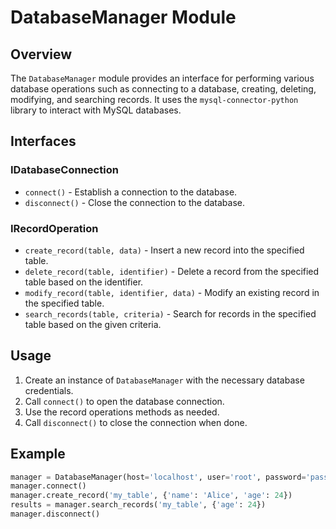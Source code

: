 # DatabaseManager Module

## Overview
The `DatabaseManager` module provides an interface for performing various database operations such as connecting to a database, creating, deleting, modifying, and searching records. It uses the `mysql-connector-python` library to interact with MySQL databases.

## Interfaces
### IDatabaseConnection
- `connect()` - Establish a connection to the database.
- `disconnect()` - Close the connection to the database.

### IRecordOperation
- `create_record(table, data)` - Insert a new record into the specified table.
- `delete_record(table, identifier)` - Delete a record from the specified table based on the identifier.
- `modify_record(table, identifier, data)` - Modify an existing record in the specified table.
- `search_records(table, criteria)` - Search for records in the specified table based on the given criteria.

## Usage
1. Create an instance of `DatabaseManager` with the necessary database credentials.
2. Call `connect()` to open the database connection.
3. Use the record operations methods as needed.
4. Call `disconnect()` to close the connection when done.

## Example
```python
manager = DatabaseManager(host='localhost', user='root', password='password', database='my_db')
manager.connect()
manager.create_record('my_table', {'name': 'Alice', 'age': 24})
results = manager.search_records('my_table', {'age': 24})
manager.disconnect()
```
